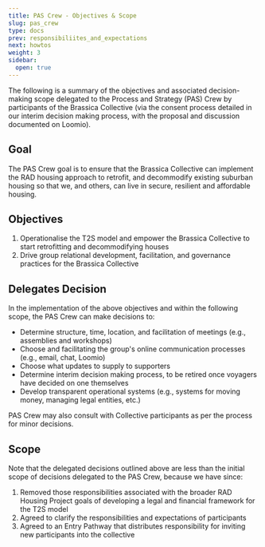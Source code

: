 ```yaml
---
title: PAS Crew - Objectives & Scope
slug: pas_crew
type: docs
prev: responsibiliites_and_expectations
next: howtos
weight: 3
sidebar:
  open: true
---
```


The following is a summary of the objectives and associated decision-making scope delegated to the Process and Strategy (PAS) Crew by participants of the Brassica Collective (via the consent process detailed in our interim decision making process, with the proposal and discussion documented on Loomio). 

## Goal 
The PAS Crew goal is to ensure that the Brassica Collective can implement the RAD housing approach to retrofit, and decommodify existing suburban housing so that we, and others, can live in secure, resilient and affordable housing.

## Objectives
1. Operationalise the T2S model and empower the Brassica Collective to start retrofitting and decommodifying houses 
2. Drive group relational development, facilitation, and governance practices for the Brassica Collective

## Delegates Decision 
In the implementation of the above objectives and within the following scope, the PAS Crew can make decisions to:
* Determine structure, time, location, and facilitation of meetings (e.g., assemblies and workshops)
* Choose and facilitating the group's online communication processes (e.g., email, chat, Loomio)
* Choose what updates to supply to supporters
* Determine interim decision making process, to be retired once voyagers have decided on one themselves
* Develop transparent operational systems (e.g., systems for moving money, managing legal entities, etc.)

PAS Crew may also consult with Collective participants as per the process for minor decisions.
 
## Scope
Note that the delegated decisions outlined above are less than the initial scope of decisions delegated to the PAS Crew, because we have since: 
1. Removed those responsibilities associated with the broader RAD Housing Project goals of developing a legal and financial framework for the T2S model 
2. Agreed to clarify the responsibilities and expectations of participants
3. Agreed to an Entry Pathway that distributes responsibility for inviting new participants into the collective 
